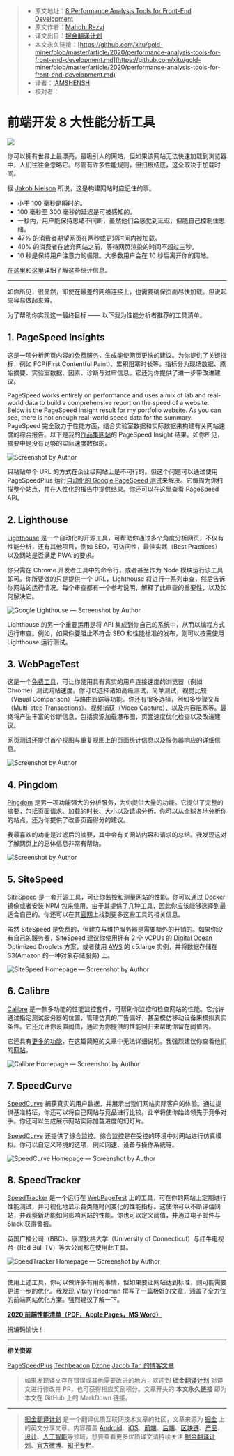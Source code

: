 > * 原文地址：[8 Performance Analysis Tools for Front-End Development](https://blog.bitsrc.io/performance-analysis-tools-for-front-end-development-a7b3c1488876)
> * 原文作者：[Mahdhi Rezvi](https://medium.com/@mahdhirezvi)
> * 译文出自：[掘金翻译计划](https://github.com/xitu/gold-miner)
> * 本文永久链接：[https://github.com/xitu/gold-miner/blob/master/article/2020/performance-analysis-tools-for-front-end-development.md](https://github.com/xitu/gold-miner/blob/master/article/2020/performance-analysis-tools-for-front-end-development.md)
> * 译者：[IAMSHENSH](https://github.com/IAMSHENSH)
> * 校对者：

# 前端开发 8 大性能分析工具

![](https://cdn-images-1.medium.com/max/2560/1*WIIXp_ny48NehrJCWsJy6Q.jpeg)

你可以拥有世界上最漂亮，最吸引人的网站，但如果该网站无法快速加载到浏览器中，人们往往会忽略它。尽管有许多性能规则，但归根结底，这全取决于加载时间。

据 [Jakob Nielson](https://www.nngroup.com/articles/website-response-times/) 所说，这是构建网站时应记住的事。

* 小于 100 毫秒是瞬时的。
* 100 毫秒至 300 毫秒的延迟是可被感知的。
* 一秒内，用户能保持思绪不间断，虽然他们会感觉到延迟，但能自己控制住思绪。
* 47% 的消费者期望网页在两秒或更短时间内被加载。
* 40% 的消费者在放弃网站之前，等待网页渲染的时间不超过三秒。
* 10 秒是保持用户注意力的极限。大多数用户会在 10 秒后离开你的网站。

在[这里](https://www.hobo-web.co.uk/your-website-design-should-load-in-4-seconds/)和[这里](https://www.nngroup.com/articles/website-response-times/)详细了解这些统计信息。

---

如你所见，很显然，即使在最差的网络连接上，也需要确保页面尽快加载。但说起来容易做起来难。

为了帮助你实现这一最终目标 —— 以下我为性能分析者推荐的工具清单。

## 1. PageSpeed Insights

这是一项分析网页内容的[免费服务](https://developers.google.com/speed/pagespeed/insights/)，生成能使网页更快的建议。为你提供了关键指标，例如 FCP(First Contentful Paint)、累积阻塞时长等。指标分为现场数据、原始摘要、实验室数据、因素、诊断与过审信息。它还为你提供了进一步带改进建议。

PageSpeed works entirely on performance and uses a mix of lab and real-world data to build a comprehensive report on the speed of a website. Below is the PageSpeed Insight result for my portfolio website. As you can see, there is not enough real-world speed data for the summary.
PageSpeed 完全致力于性能方面，结合实验室数据和实际数据来构建有关网站速度的综合报告。以下是我的[作品集网站](https://thisismahdhi.ml)的 PageSpeed Insight 结果。如你所见，摘要中是没有足够的实际速度数据的。

![Screenshot by Author](https://cdn-images-1.medium.com/max/6696/1*ONiEtpxiMc3KitaT7OiYRw.png)

只粘贴单个 URL 的方式在企业级网站上是不可行的。但这个问题可以通过使用 PageSpeedPlus 运行[自动化的 Google PageSpeed 测试](https://pagespeedplus.com/blog/automating-google-pagespeed-testing)来解决。它每周为你扫描整个站点，并在人性化的报告中提供结果。你还可以在[这里](https://developers.google.com/speed/docs/insights/v5/get-started)查看 PageSpeed API。

## 2. Lighthouse

[Lighthouse](https://developers.google.com/web/tools/lighthouse) 是一个自动化的开源工具，可帮助你通过多个角度分析网页，不仅有性能分析，还有其他项目，例如 SEO，可访问性，最佳实践（Best Practices）以及网站是否满足 PWA 的要求。

你只需在 Chrome 开发者工具中的命令行，或者甚至作为 Node 模块运行该工具即可。你所要做的只是提供一个 URL，Lighthouse 将进行一系列审查，然后告诉你网站的运行情况。每个审查都有一个参考说明，解释了此审查的重要性，以及如何解决它。

![Google Lighthouse — Screenshot by Author](https://cdn-images-1.medium.com/max/6492/1*YjmPZ4M8Q6KTZik_6-2NaA.png)

Lighthouse 的另一个重要运用是将 API 集成到你自己的系统中，从而以编程方式运行审查。例如，如果你要阻止不符合 SEO 和性能标准的发布，则可以按需使用 Lighthouse 运行测试。

## 3. WebPageTest

这是一个[免费工具](https://www.webpagetest.org/)，可让你使用具有真实的用户连接速度的浏览器（例如 Chrome）测试网站速度。你可以选择诸如高级测试，简单测试，视觉比较（Visual Comparison）与路由跟踪等功能。你还有很多选择，例如多步骤交互（Multi-step Transactions）、视频捕获（Video Capture）、以及内容阻塞等。最终将产生丰富的诊断信息，包括资源加载瀑布图，页面速度优化检查以及改进建议。

网页测试还提供首个视图与重复视图上的页面统计信息以及服务器响应的详细信息。

![Screenshot by Author](https://cdn-images-1.medium.com/max/2642/1*3MrD-mCHa-vN3bP3zTQ6-Q.png)

## 4. Pingdom

[Pingdom](https://speedcurve.com/) 是另一项功能强大的分析服务，为你提供大量的功能。它提供了完整的摘要，包括页面请求、加载的时长、大小以及请求分析。你可以从全球各地分析你的站点。还为你提供了改善页面得分的建议。

我最喜欢的功能是过滤后的摘要，其中会有关网站内容和请求的总结。我发现这对了解网页上的总体信息非常有帮助。

![Screenshot by Author](https://cdn-images-1.medium.com/max/2542/1*KHVSkyoFYveQ_mcahOpo-g.png)

## 5. SiteSpeed

[SiteSpeed](https://www.sitespeed.io/) 是一套开源工具，可让你监控和测量网站的性能。你可以通过 Docker 镜像或者安装 NPM 包来使用。由于其提供了几种工具，因此你应该能够选择到最适合自己的。你还可以在其[官网](https://www.sitespeed.io/)上找到更多这些工具的相关信息。

虽然 SiteSpeed 是免费的，但建立与维护服务器是需要额外的开销的。如果你没有自己的服务器，SiteSpeed 建议你使用拥有 2 个 vCPUs 的 [Digital Ocean](https://www.digitalocean.com/) Optimized Droplets 方案，或者使用 [AWS](https://aws.amazon.com/) 的 c5.large 实例，并将数据存储在 S3(Amazon 的一种对象存储服务) 上。

![SiteSpeed Homepage — Screenshot by Author](https://cdn-images-1.medium.com/max/2662/1*n5FITnS0PUegqchHkSS2eg.png)

## 6. Calibre

[Calibre](https://calibreapp.com/) 是一款多功能的性能监控套件，可帮助你监控和检查网站的性能。它允许通过指定测试服务器的位置，管理仿真的广告偏好，甚至模仿移动设备来模拟真实条件。它还允许你设置阈值，通过为你提供的性能回归来帮助你留在阈值内。

它还具有[更多的功能](https://calibreapp.com/features)，在这篇简短的文章中无法详细说明。我强烈建议你查看他们的[网站](https://calibreapp.com/)。

![Calibre Homepage — Screenshot by Author](https://cdn-images-1.medium.com/max/2674/1*ZwqTNsAkVqH5HPe2Ggmy8w.png)

## 7. SpeedCurve

[SpeedCurve](https://speedcurve.com/) 捕获真实的用户数据，并展示出我们网站实际客户的体验。通过提供基准特征，你还可以将自己网站与竞品进行比较。此举将使你始终领先于竞争对手。你还可以生成展示网站实际加载进度的幻灯片。

[SpeedCurve](https://speedcurve.com/) 还提供了综合监控。综合监控是在受控的环境中对网站进行仿真模拟。你可以自定义环境的选项，例如网速、设备与操作系统等。

![SpeedCurve Homepage — Screenshot by Author](https://cdn-images-1.medium.com/max/2666/1*S3aC2hbCDQz7dfvDJsd_kg.png)

## 8. SpeedTracker

[SpeedTracker](https://speedtracker.org/) 是一个运行在 [WebPageTest](https://www.webpagetest.org/) 上的工具，可在你的网站上定期进行性能测试，并可视化地显示各类随时间变化的性能指标。这使你可以不断评估网站，并观察新功能如何影响网站的性能。你也可以定义阈值，并通过电子邮件与 Slack 获得警报。

英国广播公司（BBC）、康涅狄格大学（University of Connecticut）与红牛电视台（Red Bull TV）等大公司都在使用此工具。

![SpeedTracker Homepage — Screenshot by Author](https://cdn-images-1.medium.com/max/2658/1*FfMBnmPxWZUYUc6GeNfHUA.png)

---

使用上述工具，你可以做许多有用的事情，但如果要让网站达到标准，则可能需要更进一步的优化。我发现 Vitaly Friedman 撰写了一篇极好的文章，涵盖了全方位的前端网站优化方案。强烈建议了解一下。

[**2020 前端性能清单（PDF，Apple Pages，MS Word）**](https://www.smashingmagazine.com/2020/01/front-end-performance-checklist-2020-pdf-pages/)

祝编码愉快！

---

**相关资源**

[PageSpeedPlus](https://pagespeedplus.com/blog/pagespeed-insights-vs-lighthouse)
[Techbeacon](https://techbeacon.com/app-dev-testing/web-performance-testing-18-free-open-source-tools-consider)
[Dzone](https://dzone.com/articles/client-side-performance-testing)
[Jacob Tan 的博客文章](https://medium.com/@jacobtan/tackling-front-end-performance-strategy-tools-and-techniques-12ca542052e7)

> 如果发现译文存在错误或其他需要改进的地方，欢迎到 [掘金翻译计划](https://github.com/xitu/gold-miner) 对译文进行修改并 PR，也可获得相应奖励积分。文章开头的 **本文永久链接** 即为本文在 GitHub 上的 MarkDown 链接。

---

> [掘金翻译计划](https://github.com/xitu/gold-miner) 是一个翻译优质互联网技术文章的社区，文章来源为 [掘金](https://juejin.im) 上的英文分享文章。内容覆盖 [Android](https://github.com/xitu/gold-miner#android)、[iOS](https://github.com/xitu/gold-miner#ios)、[前端](https://github.com/xitu/gold-miner#前端)、[后端](https://github.com/xitu/gold-miner#后端)、[区块链](https://github.com/xitu/gold-miner#区块链)、[产品](https://github.com/xitu/gold-miner#产品)、[设计](https://github.com/xitu/gold-miner#设计)、[人工智能](https://github.com/xitu/gold-miner#人工智能)等领域，想要查看更多优质译文请持续关注 [掘金翻译计划](https://github.com/xitu/gold-miner)、[官方微博](http://weibo.com/juejinfanyi)、[知乎专栏](https://zhuanlan.zhihu.com/juejinfanyi)。
